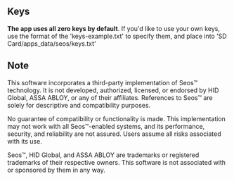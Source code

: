## Keys

**The app uses all zero keys by default**. If you'd like to use your own keys, use the format of the 'keys-example.txt' to specify them, and place into 'SD Card/apps_data/seos/keys.txt'

## Note

This software incorporates a third-party implementation of Seos™ technology. It is not developed, authorized, licensed, or endorsed by HID Global, ASSA ABLOY, or any of their affiliates. References to Seos™ are solely for descriptive and compatibility purposes.

No guarantee of compatibility or functionality is made. This implementation may not work with all Seos™-enabled systems, and its performance, security, and reliability are not assured. Users assume all risks associated with its use.

Seos™, HID Global, and ASSA ABLOY are trademarks or registered trademarks of their respective owners. This software is not associated with or sponsored by them in any way.
